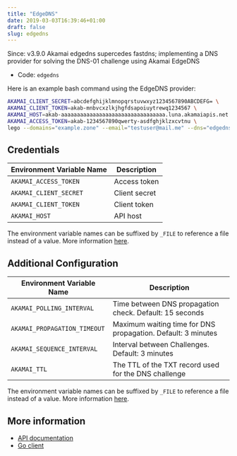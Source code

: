 ```yaml
---
title: "EdgeDNS"
date: 2019-03-03T16:39:46+01:00
draft: false
slug: edgedns
---
```


<!-- THIS DOCUMENTATION IS AUTO-GENERATED. PLEASE DO NOT EDIT. -->
<!-- providers/dns/edgedns/edgedns.toml -->
<!-- THIS DOCUMENTATION IS AUTO-GENERATED. PLEASE DO NOT EDIT. -->

Since: v3.9.0
Akamai edgedns supercedes fastdns; implementing a DNS provider for solving the DNS-01 challenge using Akamai EdgeDNS



<!--more-->

- Code: `edgedns`

Here is an example bash command using the EdgeDNS provider:

```bash
AKAMAI_CLIENT_SECRET=abcdefghijklmnopqrstuvwxyz1234567890ABCDEFG= \
AKAMAI_CLIENT_TOKEN=akab-mnbvcxzlkjhgfdsapoiuytrewq1234567 \
AKAMAI_HOST=akab-aaaaaaaaaaaaaaaaaaaaaaaaaaaaaaaaa.luna.akamaiapis.net \
AKAMAI_ACCESS_TOKEN=akab-1234567890qwerty-asdfghjklzxcvtnu \
lego --domains="example.zone" --email="testuser@mail.me" --dns="edgedns" -a run
```




## Credentials

| Environment Variable Name | Description |
|-----------------------|-------------|
| `AKAMAI_ACCESS_TOKEN` | Access token |
| `AKAMAI_CLIENT_SECRET` | Client secret |
| `AKAMAI_CLIENT_TOKEN` | Client token |
| `AKAMAI_HOST` | API host |

The environment variable names can be suffixed by `_FILE` to reference a file instead of a value.
More information [here](/lego/dns/#configuration-and-credentials).


## Additional Configuration

| Environment Variable Name | Description |
|--------------------------------|-------------|
| `AKAMAI_POLLING_INTERVAL` | Time between DNS propagation check. Default: 15 seconds |
| `AKAMAI_PROPAGATION_TIMEOUT` | Maximum waiting time for DNS propagation. Default: 3 minutes |
| `AKAMAI_SEQUENCE_INTERVAL` | Interval between Challenges. Default: 3 minutes |
| `AKAMAI_TTL` | The TTL of the TXT record used for the DNS challenge |

The environment variable names can be suffixed by `_FILE` to reference a file instead of a value.
More information [here](/lego/dns/#configuration-and-credentials).




## More information

- [API documentation](https://developer.akamai.com/api/cloud_security/edge_dns_zone_management/v2.html)
- [Go client](https://github.com/akamai/AkamaiOPEN-edgegrid-golang)

<!-- THIS DOCUMENTATION IS AUTO-GENERATED. PLEASE DO NOT EDIT. -->
<!-- providers/dns/edgedns/edgedns.toml -->
<!-- THIS DOCUMENTATION IS AUTO-GENERATED. PLEASE DO NOT EDIT. -->
